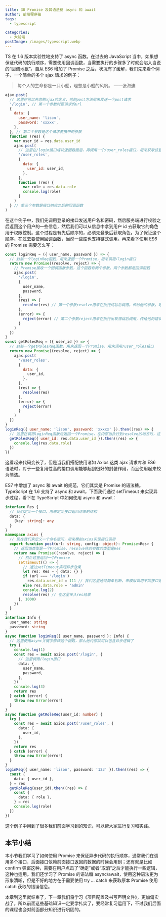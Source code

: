 ```yaml
---
title: 30 Promise 及其语法糖 async 和 await
author: 前端程序猿
tags:
  - typescript

categories:
  - 大前端
postImage: /images/typescript.webp
---
```


TS 在 1.6 版本实验性地支持了 async 函数。在过去的 JavaScript 当中，如果想保证代码的执行顺序，需要使用回调函数，当需要执行的步骤多了时就会陷入当说的“回调地狱”。自从 ES6 增加了 Promise 之后，状况有了缓解，我们先来看个例子，一个简单的多个 ajax 请求的例子：

<!-- more -->

> 每个人的生命都是一只小船，理想是小船的风帆。 ——张海迪

```js
ajax.post(
  // 这里你可以先忽略ajax的定义，他的post方法用来发送一个post请求
  '/login', // 第一个参数时要请求的url
  {
    data: {
      user_name: 'lison',
      password: 'xxxxx',
    },
  }, // 第二个参数是这个请求要携带的参数
  function (res) {
    var user_id = res.data.user_id
    ajax.post(
      // 这里在/login接口成功返回数据后，再调用一个/user_roles接口，用来获取该登录用户的角色信息
      '/user_roles',
      {
        data: {
          user_id: user_id,
        },
      },
      function (res) {
        var role = res.data.role
        console.log(role)
      }
    )
  } // 第三个参数是接口响应之后的回调函数
)
```

在这个例子中，我们先调用登录的接口发送用户名和密码，然后服务端进行校验之后返回这个用户的一些信息，然后我们可以从信息中拿到用户 id 去获取它的角色用于权限控制。这个过程是有先后顺序的，必须先登录后获取角色，为了保证这个顺序，在过去要使用回调函数，当然一些库也支持链式调用。再来看下使用 ES6 的 Promise 需要怎么写：

```js
const loginReq = ({ user_name, password }) => {
  // 封装一个loginReq函数，用来返回一个Promise，用来调用/login接口
  return new Promise((resolve, reject) => {
    // Promise接收一个回调函数参数，这个函数有两个参数，两个参数都是回调函数
    ajax.post(
      '/login',
      {
        user_name,
        password,
      },
      (res) => {
        resolve(res) // 第一个参数resolve用来在执行成功后调用，传给他的参数，可以在这个promise的then函数参数中获取到
      },
      (error) => {
        reject(error) // 第二个参数reject用来在执行出现错误后调用，传给他的错误信息，可以在这个promise的catch函数参数中获取到
      }
    )
  })
}
const getRolesReq = ({ user_id }) => {
  // 封装一个getRolesReq函数，用来返回一个Promise，用来调用/user_roles接口
  return new Promise((resolve, reject) => {
    ajax.post(
      '/user_roles',
      {
        data: {
          user_id,
        },
      },
      (res) => {
        resolve(res)
      },
      (error) => {
        reject(error)
      }
    )
  })
}
loginReq({ user_name: 'lison', password: 'xxxxx' }).then((res) => {
  // 这里在调用loginReq函数后返回一个Promise，在内部当执行到resolve的地方时，这里的then的回调函数就会执行
  getRolesReq({ user_id: res.data.user_id }).then((res) => {
    console.log(res.data.role)
  })
})
```

这看起来代码变长了，但是当我们搭配使用诸如 Axios 这类 ajax 请求库和 ES6 语法时，对于一些复用性高的接口调用能够起到很好的封装作用，而且使用起来较为简洁。

ES7 中增加了 async 和 await 的规范，它们其实是 Promise 的语法糖。TypeScript 在 1.6 支持了 async 和 await，下面我们通过 setTimeout 来实现异步过程，看下在 TypeScript 中如何使用 async 和 await：

```ts
interface Res {
  // 我们定义一个接口，用来定义接口返回结果的结构
  data: {
    [key: string]: any
  }
}
namespace axios {
  // 现在我们来定义一个命名空间，用来模拟axios实现接口调用
  export function post(url: string, config: object): Promise<Res> {
    // 返回值类型是一个Promise，resolve传的参数的类型是Res
    return new Promise((resolve, reject) => {
      // 然后这里返回一个Promise
      setTimeout(() => {
        // 通过setTimeout实现异步效果
        let res: Res = { data: {} }
        if (url === '/login')
          res.data.user_id = 111 // 我们这里通过简单判断，来模拟调用不同接口返回不同数据的效果
        else res.data.role = 'admin'
        console.log(2)
        resolve(res) // 在这里传入res结果
      }, 1000)
    })
  }
}
interface Info {
  user_name: string
  password: string
}
async function loginReq({ user_name, password }: Info) {
  // 这里使用async关键字修饰这个函数，那么他内部就可以包含异步逻辑了
  try {
    console.log(1)
    const res = await axios.post('/login', {
      // 这里调用/login接口
      data: {
        user_name,
        password,
      },
    })
    console.log(3)
    return res
  } catch (error) {
    throw new Error(error)
  }
}
async function getRoleReq(user_id: number) {
  try {
    const res = await axios.post('/user_roles', {
      data: {
        user_id,
      },
    })
    return res
  } catch (error) {
    throw new Error(error)
  }
}
loginReq({ user_name: 'lison', password: '123' }).then((res) => {
  const {
    data: { user_id },
  } = res
  getRoleReq(user_id).then((res) => {
    const {
      data: { role },
    } = res
    console.log(role)
  })
})
```

这个例子中用到了很多我们前面学习到的知识，可以帮大家进行复习和实践。

## 本节小结

本小节我们学习了如何使用 Promise 来保证异步代码的执行顺序，通常我们在调用多个接口，后面接口依赖前面接口返回的数据的时候会用到；还有就是比如 confirm 弹窗这种，需要在用户点击了“确定”或者“取消”之后才能执行一些逻辑，这种也适用。我们还学习了 Promise 的语法糖 async/await，使用这种语法更为形象清晰，但是不好的地方在于需要使用 try … catch 来获取原本 Promise 使用 catch 获取的错误信息。

本章到这里就结束了，下一章我们将学习《项目配置及书写声明文件》，更加偏实战了，所以前面这些基础知识一定要学扎实了，要经常复习运用下，不过我们后面的课程也会对前面部分知识进行巩固的。
